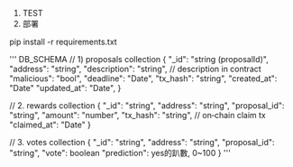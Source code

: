 1. TEST
2. 部署


pip install -r requirements.txt



'''
DB_SCHEMA
// 1) proposals collection
{
  "_id": "string (proposalId)",
  "address": "string",
  "description": "string",              // description in contract
  "malicious": "bool",
  "deadline": "Date",
  "tx_hash": "string",
  "created_at": "Date"
  "updated_at": "Date",
}

// 2. rewards collection
{
  "_id": "string",
  "address": "string",
  "proposal_id": "string",
  "amount": "number",
  "tx_hash": "string",       // on‐chain claim tx
  "claimed_at": "Date"
}

// 3. votes collection
{
  "_id": "string",
  "address": "string",
  "proposal_id": "string",
  "vote": boolean
  "prediction": yes的趴數, 0~100 
}
'''
